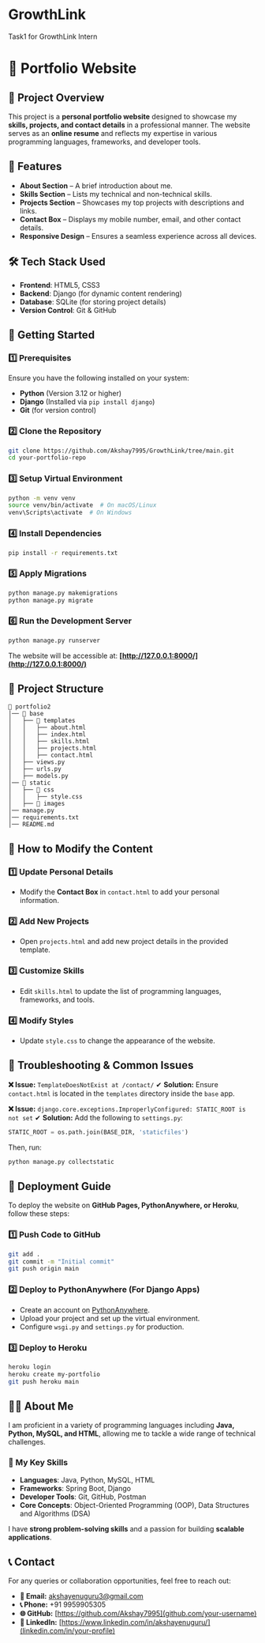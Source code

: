 # GrowthLink
Task1 for GrowthLink Intern
# **📌 Portfolio Website**

## **📖 Project Overview**
This project is a **personal portfolio website** designed to showcase my **skills, projects, and contact details** in a professional manner. The website serves as an **online resume** and reflects my expertise in various programming languages, frameworks, and developer tools.

## **🎯 Features**
- **About Section** – A brief introduction about me.
- **Skills Section** – Lists my technical and non-technical skills.
- **Projects Section** – Showcases my top projects with descriptions and links.
- **Contact Box** – Displays my mobile number, email, and other contact details.
- **Responsive Design** – Ensures a seamless experience across all devices.

## **🛠️ Tech Stack Used**
- **Frontend**: HTML5, CSS3
- **Backend**: Django (for dynamic content rendering)
- **Database**: SQLite (for storing project details)
- **Version Control**: Git & GitHub

## **🚀 Getting Started**

### **1️⃣ Prerequisites**
Ensure you have the following installed on your system:
- **Python** (Version 3.12 or higher)
- **Django** (Installed via `pip install django`)
- **Git** (for version control)

### **2️⃣ Clone the Repository**
```sh
git clone https://github.com/Akshay7995/GrowthLink/tree/main.git
cd your-portfolio-repo
```

### **3️⃣ Setup Virtual Environment**
```sh
python -m venv venv
source venv/bin/activate  # On macOS/Linux
venv\Scripts\activate  # On Windows
```

### **4️⃣ Install Dependencies**
```sh
pip install -r requirements.txt
```

### **5️⃣ Apply Migrations**
```sh
python manage.py makemigrations
python manage.py migrate
```

### **6️⃣ Run the Development Server**
```sh
python manage.py runserver
```
The website will be accessible at: **[http://127.0.0.1:8000/](http://127.0.0.1:8000/)**

## **📂 Project Structure**
```
📁 portfolio2
│── 📁 base
│   ├── 📁 templates
│   │   ├── about.html
│   │   ├── index.html
│   │   ├── skills.html
│   │   ├── projects.html
│   │   ├── contact.html
│   ├── views.py
│   ├── urls.py
│   ├── models.py
│── 📁 static
│   ├── 📁 css
│   │   ├── style.css
│   ├── 📁 images
│── manage.py
│── requirements.txt
│── README.md
```

## **📝 How to Modify the Content**
### **1️⃣ Update Personal Details**
- Modify the **Contact Box** in `contact.html` to add your personal information.

### **2️⃣ Add New Projects**
- Open `projects.html` and add new project details in the provided template.

### **3️⃣ Customize Skills**
- Edit `skills.html` to update the list of programming languages, frameworks, and tools.

### **4️⃣ Modify Styles**
- Update `style.css` to change the appearance of the website.

## **🐞 Troubleshooting & Common Issues**
**❌ Issue:** `TemplateDoesNotExist at /contact/`
✔ **Solution:** Ensure `contact.html` is located in the `templates` directory inside the `base` app.

**❌ Issue:** `django.core.exceptions.ImproperlyConfigured: STATIC_ROOT is not set`
✔ **Solution:** Add the following to `settings.py`:
```python
STATIC_ROOT = os.path.join(BASE_DIR, 'staticfiles')
```
Then, run:
```sh
python manage.py collectstatic
```

## **📌 Deployment Guide**
To deploy the website on **GitHub Pages, PythonAnywhere, or Heroku**, follow these steps:

### **1️⃣ Push Code to GitHub**
```sh
git add .
git commit -m "Initial commit"
git push origin main
```

### **2️⃣ Deploy to PythonAnywhere (For Django Apps)**
- Create an account on [PythonAnywhere](https://www.pythonanywhere.com/).
- Upload your project and set up the virtual environment.
- Configure `wsgi.py` and `settings.py` for production.

### **3️⃣ Deploy to Heroku**
```sh
heroku login
heroku create my-portfolio
git push heroku main
```

## **👨‍💻 About Me**
I am proficient in a variety of programming languages including **Java, Python, MySQL, and HTML**, allowing me to tackle a wide range of technical challenges.  

### **🔹 My Key Skills**
- **Languages**: Java, Python, MySQL, HTML
- **Frameworks**: Spring Boot, Django
- **Developer Tools**: Git, GitHub, Postman
- **Core Concepts**: Object-Oriented Programming (OOP), Data Structures and Algorithms (DSA)

I have **strong problem-solving skills** and a passion for building **scalable applications**.

## **📞 Contact**
For any queries or collaboration opportunities, feel free to reach out:
- **📧 Email:** akshayenuguru3@gmail.com
- **📞 Phone:** +91 9959905305
- **🌐 GitHub:** [https://github.com/Akshay7995](github.com/your-username)
- **🔗 LinkedIn:** [https://www.linkedin.com/in/akshayenuguru/](linkedin.com/in/your-profile)

